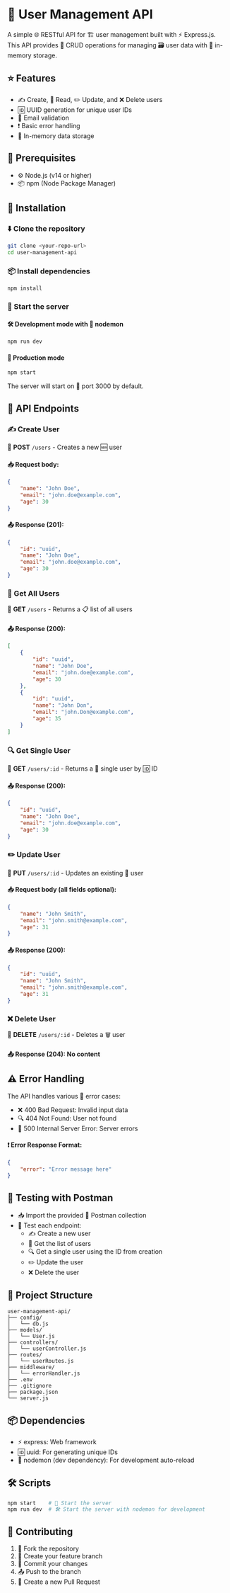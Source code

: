 # 👥 User Management API

A simple 🌐 RESTful API for 🏗️ user management built with ⚡ Express.js. This API provides 🔄 CRUD operations for managing 🗃️ user data with 💾 in-memory storage.

## ⭐ Features

- ✍️ Create, 📖 Read, ✏️ Update, and ❌ Delete users
- 🆔 UUID generation for unique user IDs
- 📧 Email validation
- ❗ Basic error handling
- 💾 In-memory data storage

## 📌 Prerequisites

- ⚙️ Node.js (v14 or higher)
- 📦 npm (Node Package Manager)

## 🔧 Installation

### ⬇️ Clone the repository

```sh
git clone <your-repo-url>
cd user-management-api
```

### 📦 Install dependencies

```sh
npm install
```

### 🚀 Start the server

#### 🛠️ Development mode with 🔄 nodemon
```sh
npm run dev
```

#### 🚀 Production mode
```sh
npm start
```

The server will start on 🔢 port 3000 by default.

## 🔌 API Endpoints

### ✍️ Create User

📩 **POST** `/users` - Creates a new 🆕 user

#### 📥 Request body:
```json
{
    "name": "John Doe",
    "email": "john.doe@example.com",
    "age": 30
}
```

#### 📤 Response (201):
```json
{
    "id": "uuid",
    "name": "John Doe",
    "email": "john.doe@example.com",
    "age": 30
}
```

### 📖 Get All Users

📩 **GET** `/users` - Returns a 📋 list of all users

#### 📤 Response (200):
```json
[
    {
        "id": "uuid",
        "name": "John Doe",
        "email": "john.doe@example.com",
        "age": 30
    },
    {
        "id": "uuid",
        "name": "John Don",
        "email": "john.Don@example.com",
        "age": 35
    }
]
```

### 🔍 Get Single User

📩 **GET** `/users/:id` - Returns a 🧑 single user by 🆔 ID

#### 📤 Response (200):
```json
{
    "id": "uuid",
    "name": "John Doe",
    "email": "john.doe@example.com",
    "age": 30
}
```

### ✏️ Update User

📩 **PUT** `/users/:id` - Updates an existing 🧑 user

#### 📥 Request body (all fields optional):
```json
{
    "name": "John Smith",
    "email": "john.smith@example.com",
    "age": 31
}
```

#### 📤 Response (200):
```json
{
    "id": "uuid",
    "name": "John Smith",
    "email": "john.smith@example.com",
    "age": 31
}
```

### ❌ Delete User

📩 **DELETE** `/users/:id` - Deletes a 🗑️ user

#### 📤 Response (204): No content

## ⚠️ Error Handling

The API handles various 🚨 error cases:

- ❌ 400 Bad Request: Invalid input data
- 🔍 404 Not Found: User not found
- 🛑 500 Internal Server Error: Server errors

#### ❗ Error Response Format:
```json
{
    "error": "Error message here"
}
```

## 🧪 Testing with Postman

- 📥 Import the provided 📨 Postman collection
- 🔬 Test each endpoint:
  - ✍️ Create a new user
  - 📖 Get the list of users
  - 🔍 Get a single user using the ID from creation
  - ✏️ Update the user
  - ❌ Delete the user

## 📂 Project Structure

```
user-management-api/
├── config/
│   └── db.js
├── models/
│   └── User.js
├── controllers/
│   └── userController.js
├── routes/
│   └── userRoutes.js
├── middleware/
│   └── errorHandler.js
├── .env
├── .gitignore
├── package.json
└── server.js
```

## 📦 Dependencies

- ⚡ express: Web framework
- 🆔 uuid: For generating unique IDs
- 🔄 nodemon (dev dependency): For development auto-reload

## 🛠️ Scripts

```sh
npm start    # 🚀 Start the server
npm run dev  # 🛠️ Start the server with nodemon for development
```

## 🤝 Contributing

1. 🍴 Fork the repository
2. 🌱 Create your feature branch
3. 💾 Commit your changes
4. 📤 Push to the branch
5. 🔀 Create a new Pull Request

